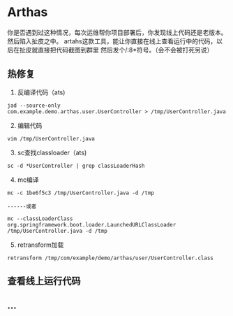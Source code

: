 # Arthas

你是否遇到过这种情况，每次运维帮你项目部署后，你发现线上代码还是老版本。然后陷入扯皮之中。
artahs这款工具，能让你直接在线上查看运行中的代码，以后在扯皮就直接把代码截图到群里
然后发个/:8*符号。（会不会被打死另说）

## 热修复

1. 反编译代码（ats)
```shell
jad --source-only 
com.example.demo.arthas.user.UserController > /tmp/UserController.java
```

2. 编辑代码
```shell
vim /tmp/UserController.java
```

3. sc查找classloader（ats)
```shell
sc -d *UserController | grep classLoaderHash
```

4. mc编译
```shell
mc -c 1be6f5c3 /tmp/UserController.java -d /tmp

------或者

mc --classLoaderClass 
org.springframework.boot.loader.LaunchedURLClassLoader 
/tmp/UserController.java -d /tmp
```

5. retransform加载
```shell
retransform /tmp/com/example/demo/arthas/user/UserController.class
```


## 查看线上运行代码


## ...